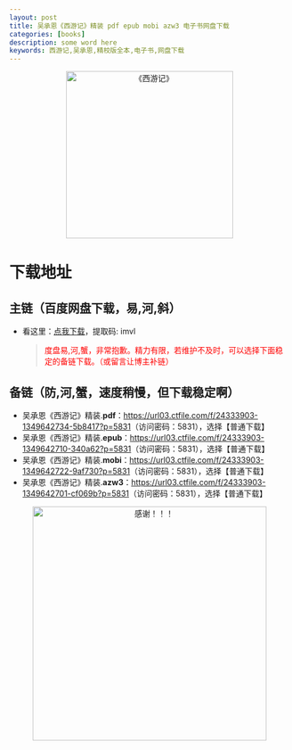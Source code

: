 ```yaml
---
layout: post
title: 吴承恩《西游记》精装 pdf epub mobi azw3 电子书网盘下载
categories: [books]
description: some word here
keywords: 西游记,吴承恩,精校版全本,电子书,网盘下载
---
```


<div align="center"><img src="https://qweree.cn/wp-content/uploads/2024/08/xi-you-ji-tuya.jpg" alt="《西游记》" width="300px" height="auto"></div>

# 下载地址

## 主链（百度网盘下载，易,河,斜）

- 看这里：[点我下载](https://pan.baidu.com/s/1iMXUbSbtZQZjDcqDmnWUyw?pwd=imvl)，提取码: imvl

  > <p style="color:red" >度盘易,河,蟹，非常抱歉。精力有限，若维护不及时，可以选择下面稳定的备链下载。（或留言让博主补链）</p>

## 备链（防,河,蟹，速度稍慢，但下载稳定啊）

- 吴承恩《西游记》精装.**pdf**：<https://url03.ctfile.com/f/24333903-1349642734-5b8417?p=5831>（访问密码：5831），选择【普通下载】
- 吴承恩《西游记》精装.**epub**：<https://url03.ctfile.com/f/24333903-1349642710-340a62?p=5831>（访问密码：5831），选择【普通下载】
- 吴承恩《西游记》精装.**mobi**：<https://url03.ctfile.com/f/24333903-1349642722-9af730?p=5831>（访问密码：5831），选择【普通下载】
- 吴承恩《西游记》精装.**azw3**：<https://url03.ctfile.com/f/24333903-1349642701-cf069b?p=5831>（访问密码：5831），选择【普通下载】

<div align="center"><img src="https://pic.imgdb.cn/item/661246bf68eb935713c7f81c.gif" alt="感谢！！！" width="420px" height="auto"/></div>
